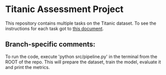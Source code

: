 # Titanic Assessment Project

This repository contains multiple tasks on the Titanic dataset. To see the instructions for each task got to [this document](docs/TASKS.md).


## Branch-specific comments:
To run the code, execute 'python src/pipeline.py' in the terminal from the ROOT of the repo. This will prepare the dataset, train the model, evaluate it and print the metrics.

